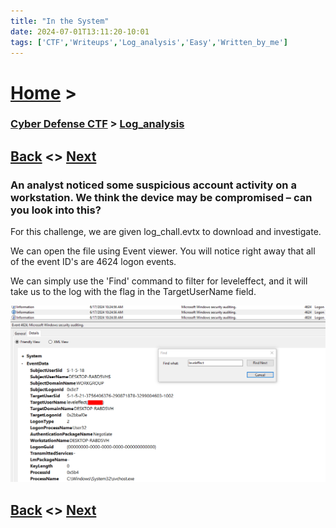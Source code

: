 ```yaml
---
title: "In the System"
date: 2024-07-01T13:11:20-10:01
tags: ['CTF','Writeups','Log_analysis','Easy','Written_by_me']
---
```



# [Home](https://jjolley91.github.io/blog/) >

###  [Cyber Defense CTF](https://jjolley91.github.io/blog/level_effect_cyber_defense_ctf_2024/) >  [Log_analysis](https://jjolley91.github.io/blog/level_effect_cyber_defense_ctf_2024/Log_analysis/)

## [Back](https://jjolley91.github.io/blog/level_effect_cyber_defense_ctf_2024/Log_analysis/whoami)  <> [Next](https://jjolley91.github.io/blog/level_effect_cyber_defense_ctf_2024/scripting/)

### An analyst noticed some suspicious account activity on a workstation. We think the device may be compromised – can you look into this?


For this challenge, we are given log_chall.evtx to download and investigate.

We can open the file using Event viewer. You will notice right away that  all of the event ID's are 4624 logon events.

We can simply use the 'Find' command to filter for leveleffect, and it will take us to the log with the flag in the TargetUserName field.

![in_the_system](https://github.com/jjolley91/blog/blob/main/static/le_ctf_24/in_the_system.png?raw=true)


## [Back](https://jjolley91.github.io/blog/level_effect_cyber_defense_ctf_2024/Log_analysis/whoami)  <> [Next](https://jjolley91.github.io/blog/level_effect_cyber_defense_ctf_2024/scripting/)